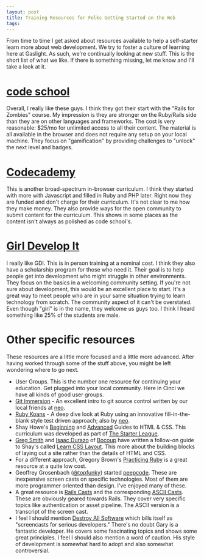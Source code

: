 ```yaml
---
layout: post
title: Training Resources for Folks Getting Started on the Web
tags: 
---
```

From time to time I get asked about resources available to help a self-starter
learn more about web development. We try to foster a culture of learning here
at Gaslight. As such, we're continually looking at new stuff. This is the
short list of what we like. If there is something missing, let me know and
I'll take a look at it.

# [code school](http://codeschool.com)

Overall, I really like these guys. I think they got their start with the
"Rails for Zombies" course. My impression is they are stronger on the
Ruby/Rails side than they are on other languages and frameworks. The cost is
very reasonable: $25/mo for unlimited access to all their content. The
material is all available in the browser and does not require any setup on
your local machine. They focus on "gamification" by providing challenges to
"unlock" the next level and badges.

# [Codecademy](http://codecademy.com)

This is another broad-spectrum in-browser curriculum. I think they started
with more with Javascript and filled in Ruby and PHP later. Right now they are
funded and don't charge for their curriculum. It's not clear to me how they
make money. They also provide ways for the open community to submit content
for the curriculum. This shows in some places as the content isn't always as
polished as code school's.

# [Girl Develop It](http://www.girldevelopit.com/)

I really like GDI. This is in person training at a nominal cost. I think they
also have a scholarship program for those who need it. Their goal is to help
people get into development who might struggle in other environments. They
focus on the basics in a welcoming community setting. If you're not sure about
development, this would be an excellent place to start. It's a great way to
meet people who are in your same situation trying to learn technology from
scratch. The community aspect of it can't be overstated. Even though "girl" is
in the name, they welcome us guys too. I think I heard something like 25% of
the students are male.

# Other specific resources

These resources are a little more focused and a little more advanced. After
having worked through some of the stuff above, you might be left wondering
where to go next.

  * User Groups. This is the number one resource for continuing your education. Get plugged into your local community. Here in Cinci we have all kinds of good user groups.
  * [Git Immersion](http://gitimmersion.com/) - An excellent intro to git source control written by our local friends at [neo](http://www.neo.com/offices/ohio).
  * [Ruby Koans](http://rubykoans.com/) - A deep dive look at Ruby using an innovative fill-in-the-blank style test driven approach; also by [neo](http://www.neo.com/offices/ohio).
  * Shay Howe's [Beginning](http://learn.shayhowe.com/html-css/) and [Advanced](http://learn.shayhowe.com/advanced-html-css/) Guides to HTML & CSS. This curriculum was developed as part of [The Starter League](http://www.starterleague.com/).
  * [Greg Smith](http://incompl.com/) and [Isaac Durazo](http://www.isaacdurazo.com/) of [Bocoup](http://bocoup.com/) have written a follow-on guide to Shay's called [Learn CSS Layout](http://learnlayout.com/). This more about the building blocks of laying out a site rather than the details of HTML and CSS.
  * For a different approach, Gregory Brown's [Practicing Ruby](https://practicingruby.com/) is a great resource at a quite low cost.
  * Geoffrey Grosenbach ([@topfunky](http://twitter.com/topfunky)) started [peepcode](https://peepcode.com/). These are inexpensive screen casts on specific technologies. Most of them are more programmer oriented than design. I've enjoyed many of these.
  * A great resource is [Rails Casts](http://railscasts.com/) and the corresponding [ASCII Casts](http://asciicasts.com/). These are obviously geared towards Rails. They cover very specific topics like authentication or asset pipeline. The ASCII version is a transcript of the screen cast.
  * I feel I should mention [Destroy All Software](https://www.destroyallsoftware.com/screencasts) which bills itself as "screencasts for serious developers." There's no doubt Gary is a fantastic developer. He covers some fascinating topics and shows some great principles. I feel I should also mention a word of caution. His style of development is somewhat hard to adopt and also somewhat controversial.
